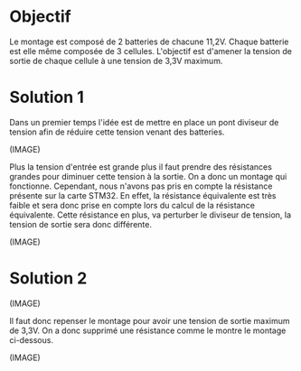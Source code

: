 # Objectif

Le montage est composé de 2 batteries de chacune 11,2V. Chaque batterie est elle même composée de 3 cellules. L'objectif est 
d'amener la tension de sortie de chaque cellule à une tension de 3,3V maximum. 
 
# Solution 1 

Dans un premier temps l'idée est de mettre en place un pont diviseur de tension afin de réduire cette tension venant des 
batteries. 

(IMAGE)
 
Plus la tension d'entrée est grande plus il faut prendre des résistances grandes pour diminuer cette tension à la sortie. 
On a donc un montage qui fonctionne. Cependant, nous n'avons pas pris en compte la résistance présente sur la carte STM32. 
En effet, la résistance équivalente est très faible et sera donc prise en compte lors du calcul de la résistance 
équivalente. Cette résistance en plus, va perturber le diviseur de tension, la tension de sortie sera donc différente. 
 
(IMAGE)

# Solution 2 

(IMAGE)

Il faut donc repenser le montage pour avoir une tension de sortie maximum de 3,3V. On a donc supprimé une résistance 
comme le montre le montage ci-dessous. 

(IMAGE)

